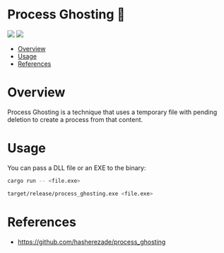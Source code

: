 # Process Ghosting 🦀

<p align="left">
	<a href="https://www.rust-lang.org/"><img src="https://img.shields.io/badge/made%20with-Rust-red"></a>
	<a href="#"><img src="https://img.shields.io/badge/platform-windows-blueviolet"></a>
</p>

- [Overview](#overview)
- [Usage](#usage)
- [References](#references)

# Overview

Process Ghosting is a technique that uses a temporary file with pending deletion to create a process from that content.

# Usage 

You can pass a DLL file or an EXE to the binary:
```sh
cargo run -- <file.exe>
```
```sh
target/release/process_ghosting.exe <file.exe>
```

# References

* https://github.com/hasherezade/process_ghosting
